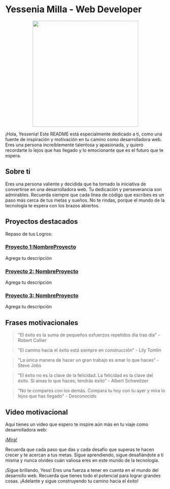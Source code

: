 # Yessenia Milla - Web Developer
<p align="center">
<img width="333"src="https://github.com/MariferVL/PracticaYess/assets/99364311/45e5b8ce-21de-4eb0-b3f9-13f198b424a8">
</p>

¡Hola, Yessenia! Este README está especialmente dedicado a ti, como una fuente de inspiración y motivación en tu camino como desarrolladora web. Eres una persona increíblemente talentosa y apasionada, y quiero recordarte lo lejos que has llegado y lo emocionante que es el futuro que te espera.

## Sobre ti

Eres una persona valiente y decidida que ha tomado la iniciativa de convertirse en una desarrolladora web. Tu dedicación y perseverancia son admirables. Recuerda siempre que cada línea de código que escribes es un paso más cerca de tus metas y sueños. No te rindas, porque el mundo de la tecnología te espera con los brazos abiertos.

## Proyectos destacados

Repaso de tus Logros:

### [Proyecto 1:NombreProyecto](https://github.com/yesseniamilla/repo)

Agrega tu descripción


### [Proyecto 2: NombreProyecto](https://github.com/yesseniamilla/repo)

Agrega tu descripción

### [Proyecto 3: NombreProyecto](https://github.com/yesseniamilla/repo)
Agrega tu descripción

## Frases motivacionales

> "El éxito es la suma de pequeños esfuerzos repetidos día tras día" - Robert Collier

> "El camino hacia el éxito está siempre en construcción" - Lily Tomlin

> "La única manera de hacer un gran trabajo es amar lo que haces" - Steve Jobs

> "El éxito no es la clave de la felicidad. La felicidad es la clave del éxito. Si amas lo que haces, tendrás éxito" - Albert Schweitzer

> "No te compares con los demás. Compara tu hoy con tu ayer y mira lo lejos que has llegado" - Desconocido

## Video motivacional

Aquí tienes un video que espero te inspire aún más en tu viaje como desarrolladora web:

[¡Mira!](https://www.youtube.com/watch?v=6KI4vWQe6Z0)

Recuerda que cada paso que das y cada desafío que superas te hacen crecer y te acercan a tus metas. Sigue aprendiendo, sigue desafiándote a ti misma y nunca olvides cuán valiosa eres en este mundo de la tecnología.


¡Sigue brillando, Yess! Eres una fuerza a tener en cuenta en el mundo del desarrollo web. Recuerda que tienes todo el potencial para lograr grandes cosas. ¡Adelante y sigue construyendo tu camino hacia el éxito!
